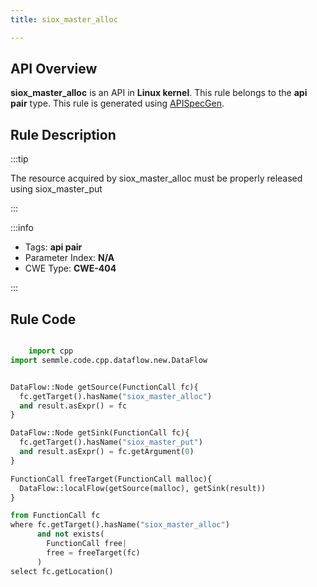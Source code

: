 ```yaml
---
title: siox_master_alloc

---
```



## API Overview
**siox_master_alloc** is an API in **Linux kernel**. This rule belongs to the **api pair** type. This rule is generated using [APISpecGen](../../tools/APISpecGen).
## Rule Description

:::tip

The resource acquired by siox_master_alloc must be properly released using siox_master_put

:::

:::info

- Tags: **api pair**
- Parameter Index: **N/A**
- CWE Type: **CWE-404**

:::

## Rule Code
```python

    import cpp
import semmle.code.cpp.dataflow.new.DataFlow


DataFlow::Node getSource(FunctionCall fc){
  fc.getTarget().hasName("siox_master_alloc")
  and result.asExpr() = fc
}

DataFlow::Node getSink(FunctionCall fc){
  fc.getTarget().hasName("siox_master_put")
  and result.asExpr() = fc.getArgument(0)
}

FunctionCall freeTarget(FunctionCall malloc){
  DataFlow::localFlow(getSource(malloc), getSink(result))
}

from FunctionCall fc
where fc.getTarget().hasName("siox_master_alloc")
      and not exists(
        FunctionCall free| 
        free = freeTarget(fc)
      )
select fc.getLocation()

    
```